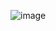 ![image](https://user-images.githubusercontent.com/63789702/186234617-8bc56348-4bc2-4e01-8174-37d2dfdf5b96.png)
